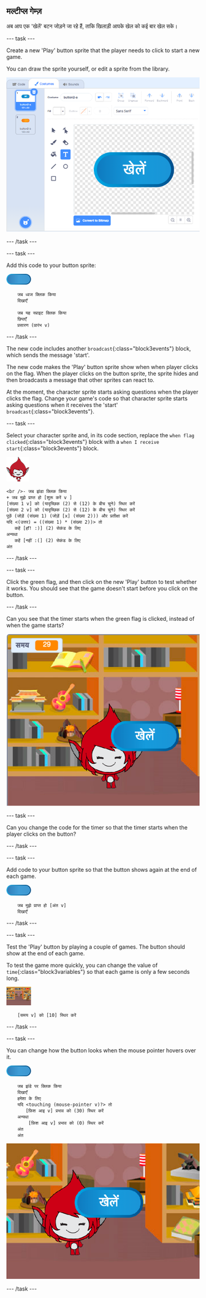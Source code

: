 ## मल्टीप्ल गेम्ज़

अब आप एक 'खेलें' बटन जोड़ने जा रहे हैं, ताकि खिलाड़ी आपके खेल को कई बार खेल सके।

\--- task \---

Create a new 'Play' button sprite that the player needs to click to start a new game.

You can draw the sprite yourself, or edit a sprite from the library.

![Picture of the play button](images/brain-play.png)

\--- /task \---

\--- task \---

Add this code to your button sprite:

![Button sprite](images/button-sprite.png)

```blocks3
    जब ध्वज क्लिक किया
    दिखाएँ

    जब यह स्प्राइट क्लिक किया
    छिपाएँ
    प्रसारण (प्रारंभ v)
```

\--- /task \---

The new code includes another `broadcast`{:class="block3events"} block, which sends the message 'start'.

The new code makes the 'Play' button sprite show when when player clicks on the flag. When the player clicks on the button sprite, the sprite hides and then broadcasts a message that other sprites can react to.

At the moment, the character sprite starts asking questions when the player clicks the flag. Change your game's code so that character sprite starts asking questions when it receives the 'start' `broadcast`{:class="block3events"}.

\--- task \---

Select your character sprite and, in its code section, replace the `when flag clicked`{:class="block3events"} block with a `when I receive start`{:class="block3events"} block.

![Character sprite](images/giga-sprite.png)

```blocks3
<br />- जब झंडा क्लिक किया
+ जब मुझे प्राप्त हो [शुरू करें v ]
[संख्या 1 v] को (यादृच्छिक (2) से (12) के बीच चुने) स्थिर करें 
[संख्या 2 v] को (यादृच्छिक (2) से (12) के बीच चुने) स्थिर करें
पूछें (जोड़ें (संख्या 1) (जोड़ें [x] (संख्या 2))) और प्रतीक्षा करें 
यदि <(उत्तर) = ((संख्या 1) * (संख्या 2))> तो
   कहें [हाँ! :)] (2) सेकंड के लिए
अन्यथा
   कहें [नहीं :(] (2) सेकंड के लिए
अंत
```

\--- /task \---

\--- task \---

Click the green flag, and then click on the new 'Play' button to test whether it works. You should see that the game doesn't start before you click on the button.

\--- /task \---

Can you see that the timer starts when the green flag is clicked, instead of when the game starts?

![Timer has started](images/brain-timer-bug.png)

\--- task \---

Can you change the code for the timer so that the timer starts when the player clicks on the button?

\--- /task \---

\--- task \---

Add code to your button sprite so that the button shows again at the end of each game.

![Button sprite](images/button-sprite.png)

```blocks3
    जब मुझे प्राप्त हो [अंत v]
    दिखाएँ
```

\--- /task \---

\--- task \---

Test the 'Play' button by playing a couple of games. The button should show at the end of each game.

To test the game more quickly, you can change the value of `time`{:class="block3variables"} so that each game is only a few seconds long.

![Stage](images/stage-sprite.png)

```blocks3
    [समय v] को [10] स्थिर करें
```

\--- /task \---

\--- task \---

You can change how the button looks when the mouse pointer hovers over it.

![Button](images/button-sprite.png)

```blocks3
    जब झंडे पर क्लिक किया
    दिखाएँ
    हमेशा के लिए
    यदि <touching (mouse-pointer v)?> तो
       [फ़िश आइ v] प्रभाव को (30) स्थिर करें
    अन्यथा
        [फ़िश आइ v] प्रभाव को (0) स्थिर करें
    अंत
    अंत
```

![screenshot](images/brain-fisheye.png)

\--- /task \---